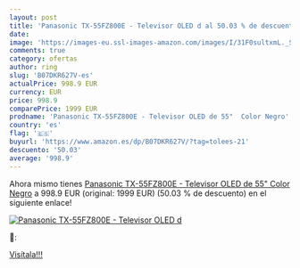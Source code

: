 ```yaml
---
layout: post
title: 'Panasonic TX-55FZ800E - Televisor OLED d al 50.03 % de descuento'
date: 
image: 'https://images-eu.ssl-images-amazon.com/images/I/31F0sultxmL._SL200_.jpg'
comments: true
category: ofertas
author: ring
slug: 'B07DKR627V-es'
actualPrice: 998.9 EUR
currency: EUR
price: 998.9
comparePrice: 1999 EUR
prodname: 'Panasonic TX-55FZ800E - Televisor OLED de 55"  Color Negro'
country: 'es'
flag: '🇪🇸'
buyurl: 'https://www.amazon.es/dp/B07DKR627V/?tag=tolees-21'
descuento: '50.03'
average: '998.9'
---
```


Ahora mismo tienes [Panasonic TX-55FZ800E - Televisor OLED de 55"  Color Negro](https://www.amazon.es/dp/B07DKR627V/?tag=tolees-21) a 998.9 EUR (original: 1999 EUR) (50.03 %  de descuento) en el siguiente enlace!

[![Panasonic TX-55FZ800E - Televisor OLED d](https://images-eu.ssl-images-amazon.com/images/I/31F0sultxmL._SL200_.jpg)](https://www.amazon.es/dp/B07DKR627V/?tag=tolees-21)

🔎:


[Visítala!!!](https://www.amazon.es/dp/B07DKR627V/?tag=tolees-21)
